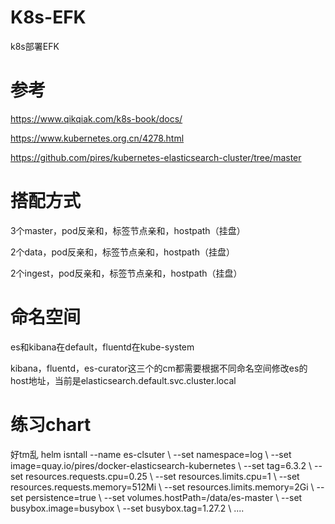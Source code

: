 # K8s-EFK
k8s部署EFK

# 参考
https://www.qikqiak.com/k8s-book/docs/

https://www.kubernetes.org.cn/4278.html

https://github.com/pires/kubernetes-elasticsearch-cluster/tree/master

# 搭配方式
3个master，pod反亲和，标签节点亲和，hostpath（挂盘）

2个data，pod反亲和，标签节点亲和，hostpath（挂盘）

2个ingest，pod反亲和，标签节点亲和，hostpath（挂盘）

# 命名空间
es和kibana在default，fluentd在kube-system

kibana，fluentd，es-curator这三个的cm都需要根据不同命名空间修改es的host地址，当前是elasticsearch.default.svc.cluster.local

# 练习chart
好tm乱
helm isntall  --name es-clsuter \\
--set namespace=log \\
--set image=quay.io/pires/docker-elasticsearch-kubernetes \\
--set tag=6.3.2 \\
--set resources.requests.cpu=0.25 \\
--set resources.limits.cpu=1 \\
--set resources.requests.memory=512Mi \\
--set resources.limits.memory=2Gi \\
--set persistence=true \\
--set volumes.hostPath=/data/es-master \\
--set busybox.image=busybox \\
--set busybox.tag=1.27.2 \\
....


